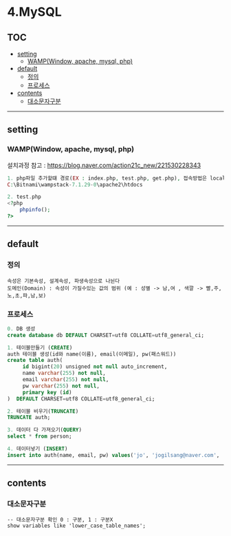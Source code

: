 
# 4.MySQL

## TOC
- [setting](#setting)
    - [WAMP(Window, apache, mysql, php)](#WAMP(Window,-apache,-mysql,-php) )
- [default](#default)
    - [정의](#정의)
    - [프로세스](#프로세스)
- [contents](#contents)
    - [대소문자구분](#대소문자구분)

---

## setting
### WAMP(Window, apache, mysql, php)  
설치과정 참고 : https://blog.naver.com/action21c_new/221530228343  

```php
1. php파일 추가할떄 경로(EX : index.php, test.php, get.php), 접속방법은 localhost:test.php  
C:\Bitnami\wampstack-7.1.29-0\apache2\htdocs  

2. test.php
<?php
    phpinfo();
?>
```

---

## default
### 정의
```
속성은 기본속성, 설계속성, 파생속성으로 나뉜다
도메인(Domain) : 속성이 가질수있는 값의 범위 (예 : 성별 -> 남,여 , 색깔 -> 빨,주,노,초,파,남,보)
```

### 프로세스
```sql
0. DB 생성
create database db DEFAULT CHARSET=utf8 COLLATE=utf8_general_ci;

1. 테이블만들기 (CREATE)
auth 테이블 생성(id와 name(이름), email(이메일), pw(패스워드))
create table auth(
     id bigint(20) unsigned not null auto_increment,
     name varchar(255) not null,
     email varchar(255) not null,
     pw varchar(255) not null,
     primary key (id)
)  DEFAULT CHARSET=utf8 COLLATE=utf8_general_ci;

2. 테이블 비우기(TRUNCATE)
TRUNCATE auth;

3. 데이터 다 가져오기(QUERY)
select * from person;

4. 데이터넣기 (INSERT)
insert into auth(name, email, pw) values('jo', 'jogilsang@naver.com', '1234');
```

---

## contents
### 대소문자구분
```mysql
-- 대소문자구분 확인 0 : 구분, 1 : 구분X
show variables like 'lower_case_table_names';
```

